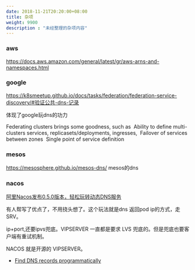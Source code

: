 ```yaml
---
date: 2018-11-21T20:20:00+08:00
title: 杂项
weight: 9900
description : "未经整理的杂项内容"
---
```




### aws

https://docs.aws.amazon.com/general/latest/gr/aws-arns-and-namespaces.html

### google

https://k8smeetup.github.io/docs/tasks/federation/federation-service-discovery/#验证公共-dns-记录

体现了google玩dns的功力

Federating clusters brings some goodness, such as
​    Ability to define multi-clusters services, replicasets/deployments, ingresses,
​    Failover of services between zones
​    Single point of service definition

### mesos

https://mesosphere.github.io/mesos-dns/ mesos的dns

### nacos

[阿里Nacos发布0.5.0版本，轻松玩转动态DNS服务](https://mp.weixin.qq.com/s/bI7yFS8rNX0yuACmmdUIug)

有人帮写了优点了，不用挠头想了。这个玩法就是dns 返回pod ip的方式，走SRV。

ip+port,还要ipvs兜底。VIPSERVER 一直都是要求 LVS 兜底的。但是兜底也要客户端有重试机制。

NACOS 就是开源的 VIPSERVER。



- [Find DNS records programmatically](http://www.golangprograms.com/find-dns-records-programmatically.html)

